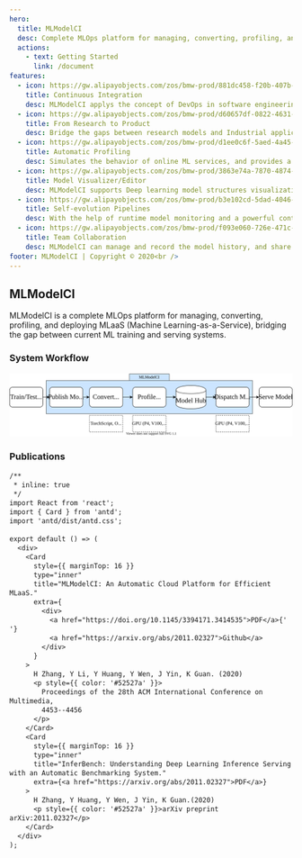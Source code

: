 ```yaml
---
hero:
  title: MLModelCI
  desc: Complete MLOps platform for managing, converting, profiling, and deploying MLaaS
  actions:
    - text: Getting Started
      link: /document
features:
  - icon: https://gw.alipayobjects.com/zos/bmw-prod/881dc458-f20b-407b-947a-95104b5ec82b/k79dm8ih_w144_h144.png
    title: Continuous Integration
    desc: MLModelCI applys the concept of DevOps in software engineering, and can help users to continuous manage the lifecycle of ML services.
  - icon: https://gw.alipayobjects.com/zos/bmw-prod/d60657df-0822-4631-9d7c-e7a869c2f21c/k79dmz3q_w126_h126.png
    title: From Research to Product
    desc: Bridge the gaps between research models and Industrial applications, MLModelCI offers a set of tools to help AI landing without pains.
  - icon: https://gw.alipayobjects.com/zos/bmw-prod/d1ee0c6f-5aed-4a45-a507-339a4bfe076c/k7bjsocq_w144_h144.png
    title: Automatic Profiling
    desc: Simulates the behavior of online ML services, and provides a detailed report about model runtime performance in production.
  - icon: https://gw.alipayobjects.com/zos/bmw-prod/3863e74a-7870-4874-b1e1-00a8cdf47684/kj9t7ww3_w144_h144.png
    title: Model Visualizer/Editor
    desc: MLModelCI supports Deep learning model structures visualization, and can edit and fine-tune the models like Microsoft Office.
  - icon: https://gw.alipayobjects.com/zos/bmw-prod/b3e102cd-5dad-4046-a02a-be33241d1cc7/kj9t8oji_w144_h144.png
    title: Self-evolution Pipelines
    desc: With the help of runtime model monitoring and a powerful continual learning engine, MLModelCI allows you to update and maintain the high performance online services.
  - icon: https://gw.alipayobjects.com/zos/bmw-prod/f093e060-726e-471c-a53e-e988ed3f560c/kj9t9sk7_w144_h144.png
    title: Team Collaboration
    desc: MLModelCI can manage and record the model history, and share the workspace with your teammates, makes team work clear and easily.
footer: MLModelCI | Copyright © 2020<br />
---
```


## MLModelCI

MLModelCI is a complete MLOps platform for managing, converting, profiling, and deploying MLaaS (Machine Learning-as-a-Service), bridging the gap between current ML training and serving systems.

### System Workflow

<div style="text-align:center"><img src="../assets/images/modelci_workflow.svg" /></div>

### Publications

```tsx
/**
 * inline: true
 */
import React from 'react';
import { Card } from 'antd';
import 'antd/dist/antd.css';

export default () => (
  <div>
    <Card
      style={{ marginTop: 16 }}
      type="inner"
      title="MLModelCI: An Automatic Cloud Platform for Efficient MLaaS."
      extra={
        <div>
          <a href="https://doi.org/10.1145/3394171.3414535">PDF</a>{' '}
          <a href="https://arxiv.org/abs/2011.02327">Github</a>
        </div>
      }
    >
      H Zhang, Y Li, Y Huang, Y Wen, J Yin, K Guan. (2020)
      <p style={{ color: '#52527a' }}>
        Proceedings of the 28th ACM International Conference on Multimedia,
        4453--4456
      </p>
    </Card>
    <Card
      style={{ marginTop: 16 }}
      type="inner"
      title="InferBench: Understanding Deep Learning Inference Serving with an Automatic Benchmarking System."
      extra={<a href="https://arxiv.org/abs/2011.02327">PDF</a>}
    >
      H Zhang, Y Huang, Y Wen, J Yin, K Guan.(2020)
      <p style={{ color: '#52527a' }}>arXiv preprint arXiv:2011.02327</p>
    </Card>
  </div>
);
```
